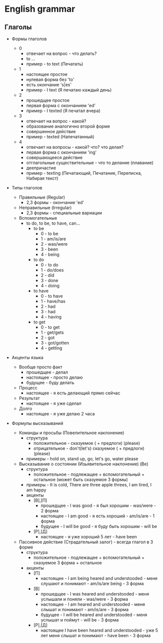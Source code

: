 # English grammar

## Глаголы

+ Формы глаголов
	+ 0
		+ отвечает на вопрос - что делать?
		+ to ...
		+ пример - to text (Печатать)
	+ 1
		+ настоящее простое
		+ нулевая форма без 'to'
		+ есть окончание 's|es'
		+ пример - I text (Я печатаю каждый день)
	+ 2
		+ прошедщее простое
		+ первая форма с окончанием 'ed'
		+ пример - I texted (Я печатал вчера)
	+ 3
		+ отвечает на вопрос - какой?
		+ образование аналогично второй форме
		+ совершенное действие
		+ пример - texted (Напечатанный)
	+ 4
		+ отвечает на вопросы - какой? что? что делая?
		+ первая форма с окончанием 'ing'
		+ совершающееся действие
		+ отглагольные существительные - что то делание (плавание)
		+ деепричастие
		+ пример - texting (Печатающий, Печатание, Переписка, Набирая текст)
	
+ Типы глаголов
	+ Правильные (Regular)
		+ 2,3 формы - окончание 'ed'
	+ Неправильные (Irregular)
		+ 2,3 формы - специальные вариации
	+ Вспомогательные
		+ to do, to be, to have, can...
			+ to be
				+ 0 - to be
				+ 1 - am/is/are
				+ 2 - was/were
				+ 3 - been
				+ 4 - being
			+ to do
				+ 0 - to do
				+ 1 - do/does
				+ 2 - did
				+ 3 - done
				+ 4 - doing
			+ to have
				+ 0 - to have
				+ 1 - have/has
				+ 2 - had
				+ 3 - had
				+ 4 - having
			+ to get
				+ 0 - to get
				+ 1 - get/gets
				+ 2 - got
				+ 3 - got/gotten
				+ 4 - getting
+ Акценты языка
	+ Вообще просто факт
		+ прошедщее - делал
		+ настоящее - просто делаю
		+ будущее - буду делать
	+ Процесс
		+ настоящее - я есть делающий прямо сейчас
	+ Результат
		+ настоящее - я уже сделал
	+ Долго
		+ настоящее - я уже делаю 2 часа 
+ Формулы высказываний
	+ Команды и просьбы (Повелительное наклонение)
		+ структура
			+ положительное - сказуемое ( + предлоги) (please)
			+ отрицательное - don't(let's) сказуемое ( + предлоги) (please)
		+ примеры - hold on, stand up, go, let's go, water please
	+ Высказывание о состоянии (Изьявительное наклонение) (Be)
		+ структура
			+ положительное - подлежащее + вспомогательный + остальное (может быть сказуемое 3 формы) 
		+ примеры - It is cold, There are three apple threes, I am tired, I am happy
		+ акценты
			+ [В],[П]
				+ прошедщее - I was good - я был хорошим - was/were - 2 форма
				+ настоящее - I am good - я есть хороший - am/is/are - 1 форма
				+ будущее - I will be good - я буду быть хорошим - will be
			+ [Р],[Д]
				+ настоящее - я уже хороший 5 лет - have been
	+ Пассивное действие (Страдательный залог) - всегда глагол в 3 форме
		+ структура
			+ положительное - подлежащее + вспомогательный + сказуемое 3 форма + остальное
		+ акценты
			+ [П]
				+ настоящее - I am being heared and understooded - меня слушают и понимают - am/is/are being - 3 форма
			+ [В]
				+ прошедщее - I was heared and understooded - меня услышали и поняли - was/were - 3 форма
				+ настоящее - I am heared and understooded - меня слышат и понимают - am/is/are - 3 форма
				+ будущее - I will be heared and understooded - меня услышат и поймут - will be - 3 форма
			+ [Р],[Д]
				+ настоящее I have been heared and understooded - уже 5 лет меня слышат и понимают - have been - 3 форма
